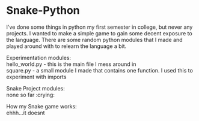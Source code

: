 # Snake-Python
I've done some things in python my first semester in college, but never any projects. I wanted to make a
simple game to gain some decent exposure to the language.
There are some random python modules that I made and played around with to relearn the language a bit.

Experimentation modules:\
hello_world.py - this is the main file I mess around in\
square.py - a small module I made that contains one function. I used this to experiment with imports


Snake Project modules:\
none so far :crying:

How my Snake game works:\
ehhh...it doesnt

